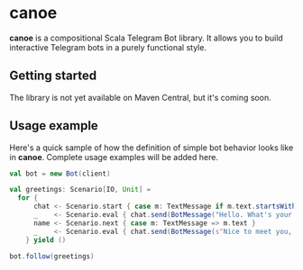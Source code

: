 # canoe

**canoe** is a compositional Scala Telegram Bot library. 
It allows you to build interactive Telegram bots in a purely functional style.

## Getting started
The library is not yet available on Maven Central, but it's coming soon.

## Usage example
Here's a quick sample of how the definition of simple bot behavior looks like in **canoe**. 
Complete usage examples will be added here. 
```scala
val bot = new Bot(client)

val greetings: Scenario[IO, Unit] =
  for {
      chat <- Scenario.start { case m: TextMessage if m.text.startsWith("/hi") => m.chat }
      _    <- Scenario.eval { chat.send(BotMessage("Hello. What's your name?")) }
      name <- Scenario.next { case m: TextMessage => m.text }
      _    <- Scenario.eval { chat.send(BotMessage(s"Nice to meet you, $name"))}
    } yield ()

bot.follow(greetings)
```
